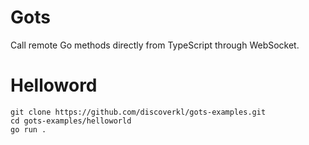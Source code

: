 # Gots

Call remote Go methods directly from TypeScript through WebSocket.

# Helloword

```shell
git clone https://github.com/discoverkl/gots-examples.git
cd gots-examples/helloworld
go run .
```
